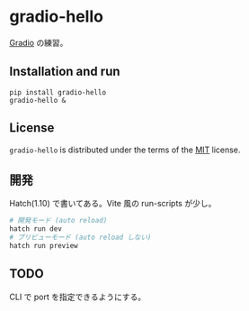 # gradio-hello

[Gradio](https://www.gradio.app/) の練習。

## Installation and run

```console
pip install gradio-hello
gradio-hello &
```

## License

`gradio-hello` is distributed under the terms of the [MIT](https://spdx.org/licenses/MIT.html) license.

## 開発

Hatch(1.10) で書いてある。Vite 風の run-scripts が少し。

```sh
# 開発モード (auto reload)
hatch run dev
# プリビューモード (auto reload しない)
hatch run preview
```

## TODO

CLI で port を指定できるようにする。
